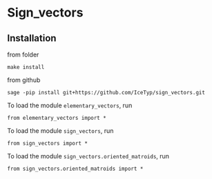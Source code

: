 # Sign_vectors

## Installation

from folder
```
make install
```

from github
```
sage -pip install git+https://github.com/IceTyp/sign_vectors.git
```

To load the module `elementary_vectors`, run
```
from elementary_vectors import *
```

To load the module `sign_vectors`, run
```
from sign_vectors import *
```

To load the module `sign_vectors.oriented_matroids`, run
```
from sign_vectors.oriented_matroids import *
```

